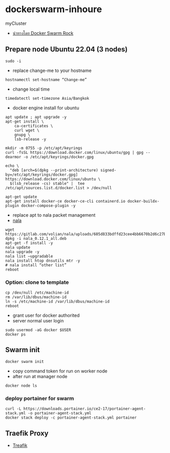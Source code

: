 # dockerswarm-inhoure
 myCluster
- [นำทางโดย Docker Swarm Rock](https://dockerswarm.rocks)
## Prepare node Ubuntu 22.04 (3 nodes)
```shell
sudo -i
```
- replace change-me to your hostname
```shell
hostnamectl set-hostname “Change-me”
```
- change local time
```shell
timedatectl set-timezone Asia/Bangkok
```
- docker engine install for ubuntu
```
apt update ; apt upgrade -y
apt-get install \
    ca-certificates \
    curl wget \
    gnupg \
    lsb-release -y

mkdir -m 0755 -p /etc/apt/keyrings
curl -fsSL https://download.docker.com/linux/ubuntu/gpg | gpg --dearmor -o /etc/apt/keyrings/docker.gpg

echo \
  "deb [arch=$(dpkg --print-architecture) signed-by=/etc/apt/keyrings/docker.gpg] https://download.docker.com/linux/ubuntu \
  $(lsb_release -cs) stable" |  tee /etc/apt/sources.list.d/docker.list > /dev/null

apt-get update
apt-get install docker-ce docker-ce-cli containerd.io docker-buildx-plugin docker-compose-plugin -y
```
- replace apt to nala packet management 
- [nala](https://gitlab.com/volian/nala)
```shell
wget https://gitlab.com/volian/nala/uploads/605d833bdffd23cee4bb6670b2d6c27b/nala_0.12.1_all.deb
dpkg -i nala_0.12.1_all.deb 
apt-get -f install -y  
nala update  
nala upgrade -y 
nala list —upgradable
nala install htop dnsutils mtr -y
# nala install “other list”
reboot
```
### Option: clone to template
```shell
cp /dev/null /etc/machine-id
rm /var/lib/dbus/machine-id
ln -s /etc/machine-id /var/lib/dbus/machine-id
reboot
```
- grant user for docker authorited
- server normal user login
```shell
sudo usermod -aG docker $USER
docker ps
```
## Swarm init
```
docker swarm init
```
- copy command token for run on worker node
- after run at manager node
```
docker node ls
```
### deploy portainer for swarm
```shell
curl -L https://downloads.portainer.io/ce2-17/portainer-agent-stack.yml -o portainer-agent-stack.yml
docker stack deploy -c portainer-agent-stack.yml portainer
```

## Traefik Proxy
- [Treafik](https://traefik.io/)
